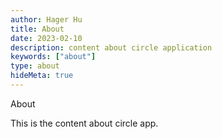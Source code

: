 ```yaml
---
author: Hager Hu
title: About
date: 2023-02-10
description: content about circle application
keywords: ["about"]
type: about
hideMeta: true
---
```


About

This is the content about circle app.
